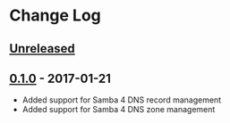 # Change Log

## [Unreleased]

## [0.1.0] - 2017-01-21
- Added support for Samba 4 DNS record management
- Added support for Samba 4 DNS zone management

[Unreleased]: https://github.com/tbwtbw/ansible-samba-tool/compare/0.1.0...HEAD
[0.1.0]: https://github.com/tbwtbw/ansible-samba-tool/compare/d6331fe...0.1.0
